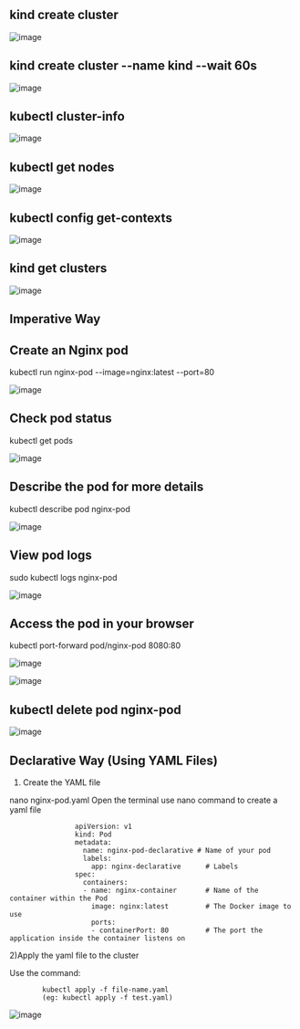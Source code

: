 kind create cluster
----------------------------
![image](https://github.com/user-attachments/assets/3e03a6be-0601-45cf-a73d-ddee3cebf403)


kind create cluster --name kind --wait 60s
----------------------------------------------

![image](https://github.com/user-attachments/assets/40106d7a-a402-4a4a-8c8a-313166ed8cc5)

kubectl cluster-info
--------------------------------------------
![image](https://github.com/user-attachments/assets/7f408a8a-8307-46c7-a5f4-ce9ad49a4e33)

kubectl get nodes
---------------------------------------------

![image](https://github.com/user-attachments/assets/4b8e9aa9-2f43-40ed-a991-feb08f00c8e6)

kubectl config get-contexts
------------------------------------------

![image](https://github.com/user-attachments/assets/ce9f33f5-7c7b-49fb-9faa-c738417243a7)


kind get clusters
---------------------------------------

![image](https://github.com/user-attachments/assets/9dd6b187-5c64-4221-9fab-adcc1a945b14)




Imperative Way
---------------------------------------



Create an Nginx pod
----------------------------------
kubectl run nginx-pod --image=nginx:latest --port=80

![image](https://github.com/user-attachments/assets/0fbcc1a1-7bc9-4d73-af72-17ffa3663b95)


Check pod status
----------------------------------------

kubectl get pods

![image](https://github.com/user-attachments/assets/a8510807-7c63-41ad-ab58-ee746371ea9c)

Describe the pod for more details
----------------------------------------------------------------------------

kubectl describe pod nginx-pod

![image](https://github.com/user-attachments/assets/e8179224-de05-4e9e-a4cf-c35fa981030c)


View pod logs
------------------------------------

sudo kubectl logs nginx-pod

![image](https://github.com/user-attachments/assets/a38a24b4-68b6-4ab4-8d91-a74c5edfa143)


Access the pod in your browser
-----------------------------------------
kubectl port-forward pod/nginx-pod 8080:80

![image](https://github.com/user-attachments/assets/e1146ed7-d6fa-49b0-9294-cb6019b69e88)




![image](https://github.com/user-attachments/assets/46e5a906-b3ee-4061-91a3-2b1ef1c7ec14)



kubectl delete pod nginx-pod
-----------------------------------------

![image](https://github.com/user-attachments/assets/5bcbc303-f7b6-49a3-aa4b-e75359f84d4c)

Declarative Way (Using YAML Files)
------------------------------------------------
1. Create the YAML file

nano nginx-pod.yaml
Open the terminal use nano command to create a yaml file

                    apiVersion: v1
                    kind: Pod
                    metadata:
                      name: nginx-pod-declarative # Name of your pod
                      labels:
                        app: nginx-declarative      # Labels 
                    spec:
                      containers:
                      - name: nginx-container       # Name of the container within the Pod
                        image: nginx:latest         # The Docker image to use
                        ports:
                        - containerPort: 80         # The port the application inside the container listens on


2)Apply the yaml file to the cluster

Use the command:

            kubectl apply -f file-name.yaml
            (eg: kubectl apply -f test.yaml)


![image](https://github.com/user-attachments/assets/5bd442cd-1f03-4bde-984c-c3f8bc850a86)

